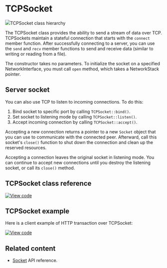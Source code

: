 # TCPSocket

<span class="images">![](https://os.mbed.com/docs/mbed-os/v6.5/mbed-os-api-doxy/class_t_c_p_socket.png)<span>TCPSocket class hierarchy</span></span>

The TCPSocket class provides the ability to send a stream of data over TCP. TCPSockets maintain a stateful connection that starts with the `connect` member function. After successfully connecting to a server, you can use the `send` and `recv` member functions to send and receive data (similar to writing or reading from a file).

The constructor takes no parameters. To initialize the socket on a specified NetworkInterface, you must call `open` method, which takes a NetworkStack pointer.

## Server socket

You can also use TCP to listen to incoming connections. To do this:

1. Bind socket to specific port by calling `TCPSocket::bind()`.
1. Set socket to listening mode by calling `TCPSocket::listen()`.
1. Accept incoming connection by calling `TCPSocket::accept()`.

Accepting a new connection returns a pointer to a new `Socket` object that you can use to communicate with the connected peer. Afterward, call this socket's `close()` function to shut down the connection and clean up the reserved resources.

Accepting a connection leaves the original socket in listening mode. You can continue to accept new connections until you destroy the listening socket, or call its `close()` method.

## TCPSocket class reference

[![View code](https://www.mbed.com/embed/?type=library)](https://os.mbed.com/docs/mbed-os/v6.5/mbed-os-api-doxy/class_t_c_p_socket.html)

## TCPSocket example

Here is a client example of HTTP transaction over TCPSocket:

[![View code](https://www.mbed.com/embed/?url=https://github.com/ARMmbed/mbed-os-snippet-TCPSocket/tree/v6.5)](https://github.com/ARMmbed/mbed-os-snippet-TCPSocket/blob/v6.5/main.cpp)

## Related content

- [Socket](socket.html) API reference.
